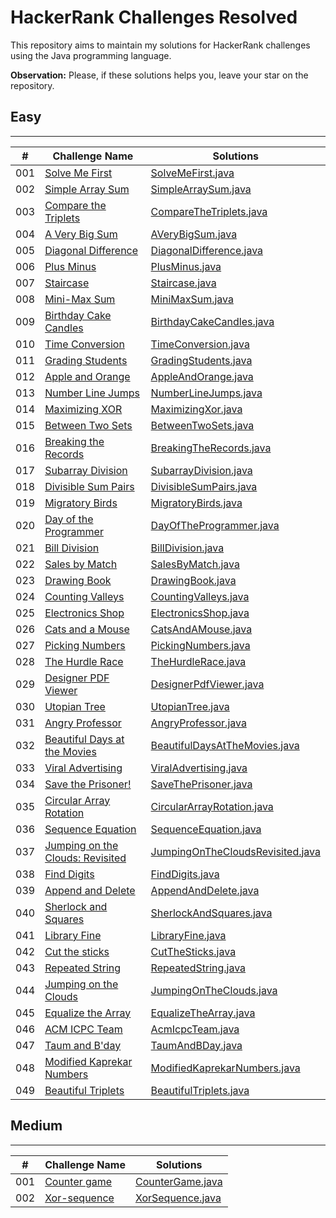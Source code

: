# HackerRank Challenges Resolved
This repository aims to maintain my solutions for HackerRank challenges using the Java programming language.

**Observation:** Please, if these solutions helps you, leave your star on the repository.

## Easy
<hr>

| #   | Challenge Name                                                                                                          | Solutions                                                                                                                       |
|-----|-------------------------------------------------------------------------------------------------------------------------|---------------------------------------------------------------------------------------------------------------------------------|
| 001 | [Solve Me First](https://www.hackerrank.com/challenges/solve-me-first/problem?isFullScreen=true)                        | [SolveMeFirst.java](./src/br/com/eduardocintra/easy/solvemefirst/SolveMeFirst.java)                                             |
| 002 | [Simple Array Sum](https://www.hackerrank.com/challenges/simple-array-sum/problem?isFullScreen=true)                    | [SimpleArraySum.java](./src/br/com/eduardocintra/easy/simplearraysum/SimpleArraySum.java)                                       |
| 003 | [Compare the Triplets](https://www.hackerrank.com/challenges/compare-the-triplets/problem?isFullScreen=true)            | [CompareTheTriplets.java](./src/br/com/eduardocintra/easy/comparethetriplets/CompareTheTriplets.java)                           |
| 004 | [A Very Big Sum](https://www.hackerrank.com/challenges/a-very-big-sum/problem?isFullScreen=true)                        | [AVeryBigSum.java](./src/br/com/eduardocintra/easy/averybigsum/AVeryBigSum.java)                                                |
| 005 | [Diagonal Difference](https://www.hackerrank.com/challenges/diagonal-difference/problem?isFullScreen=true)              | [DiagonalDifference.java](./src/br/com/eduardocintra/easy/diagonaldifference/DiagonalDifference.java)                           |
| 006 | [Plus Minus](https://www.hackerrank.com/challenges/plus-minus/problem?isFullScreen=true)                                | [PlusMinus.java](./src/br/com/eduardocintra/easy/plusminus/PlusMinus.java)                                                      |
| 007 | [Staircase](https://www.hackerrank.com/challenges/staircase/problem?isFullScreen=true)                                  | [Staircase.java](./src/br/com/eduardocintra/easy/staircase/Staircase.java)                                                      |
| 008 | [Mini-Max Sum](https://www.hackerrank.com/challenges/mini-max-sum/problem?isFullScreen=true)                            | [MiniMaxSum.java](./src/br/com/eduardocintra/easy/minimaxsum/MiniMaxSum.java)                                                   |
| 009 | [Birthday Cake Candles](https://www.hackerrank.com/challenges/birthday-cake-candles/problem?isFullScreen=true)          | [BirthdayCakeCandles.java](./src/br/com/eduardocintra/easy/birthdaycakecandles/BirthdayCakeCandles.java)                        |
| 010 | [Time Conversion](https://www.hackerrank.com/challenges/time-conversion/problem?isFullScreen=true)                      | [TimeConversion.java](./src/br/com/eduardocintra/easy/timeconversion/TimeConversion.java)                                       |
| 011 | [Grading Students](https://www.hackerrank.com/challenges/grading?isFullScreen=true)                                     | [GradingStudents.java](./src/br/com/eduardocintra/easy/gradingstudents/GradingStudents.java)                                    |
| 012 | [Apple and Orange](https://www.hackerrank.com/challenges/apple-and-orange/problem?isFullScreen=true)                    | [AppleAndOrange.java](./src/br/com/eduardocintra/easy/appleandorange/AppleAndOrange.java)                                       |
| 013 | [Number Line Jumps](https://www.hackerrank.com/challenges/kangaroo/problem?isFullScreen=true)                           | [NumberLineJumps.java](./src/br/com/eduardocintra/easy/numberlinejumps/NumberLineJumps.java)                                    |
| 014 | [Maximizing XOR](https://www.hackerrank.com/challenges/maximizing-xor/problem?isFullScreen=true)                        | [MaximizingXor.java](./src/br/com/eduardocintra/easy/maximizingxor/MaximizingXor.java)                                          |                                                                                                                                                      
| 015 | [Between Two Sets](https://www.hackerrank.com/challenges/between-two-sets/problem?isFullScreen=true)                    | [BetweenTwoSets.java](./src/br/com/eduardocintra/easy/betweentwosets/BetweenTwoSets.java)                                       |                                                                                                                                                      
| 016 | [Breaking the Records](https://www.hackerrank.com/challenges/breaking-best-and-worst-records/problem?isFullScreen=true) | [BreakingTheRecords.java](./src/br/com/eduardocintra/easy/breakingtherecords/BreakingTheRecords.java)                           |                                                                                                                                                      
| 017 | [Subarray Division](https://www.hackerrank.com/challenges/the-birthday-bar/problem?isFullScreen=true)                   | [SubarrayDivision.java](./src/br/com/eduardocintra/easy/subarraydivision/SubarrayDivision.java)                                 |                                                                                                                                                      
| 018 | [Divisible Sum Pairs](https://www.hackerrank.com/challenges/divisible-sum-pairs/problem?isFullScreen=true)              | [DivisibleSumPairs.java](./src/br/com/eduardocintra/easy/divisiblesumpairs/DivisibleSumPairs.java)                              |                                                                                                                                                      
| 019 | [Migratory Birds](https://www.hackerrank.com/challenges/migratory-birds/problem?isFullScreen=true)                      | [MigratoryBirds.java](./src/br/com/eduardocintra/easy/migratorybirds/MigratoryBirds.java)                                       |                                                                                                                                                      
| 020 | [Day of the Programmer](https://www.hackerrank.com/challenges/day-of-the-programmer/problem?isFullScreen=true)          | [DayOfTheProgrammer.java](./src/br/com/eduardocintra/easy/dayoftheprogrammer/DayOfTheProgrammer.java)                           |                                                                                                                                                      
| 021 | [Bill Division](https://www.hackerrank.com/challenges/bon-appetit/problem?isFullScreen=true)                            | [BillDivision.java](./src/br/com/eduardocintra/easy/billdivision/BillDivision.java)                                             |                                                                                                                                                      
| 022 | [Sales by Match](https://www.hackerrank.com/challenges/sock-merchant/problem?isFullScreen=true)                         | [SalesByMatch.java](./src/br/com/eduardocintra/easy/salesbymatch/SalesByMatch.java)                                             |                                                                                                                                                      
| 023 | [Drawing Book](https://www.hackerrank.com/challenges/drawing-book/problem?isFullScreen=true)                            | [DrawingBook.java](./src/br/com/eduardocintra/easy/drawingbook/DrawingBook.java)                                                |                                                                                                                                                      
| 024 | [Counting Valleys](https://www.hackerrank.com/challenges/counting-valleys/problem?isFullScreen=true)                    | [CountingValleys.java](./src/br/com/eduardocintra/easy/countingvalleys/CountingValleys.java)                                    |                                                                                                                                                      
| 025 | [Electronics Shop](https://www.hackerrank.com/challenges/electronics-shop/problem?isFullScreen=true)                    | [ElectronicsShop.java](./src/br/com/eduardocintra/easy/electronicsshop/ElectronicsShop.java)                                    |                                                                                                                                                      
| 026 | [Cats and a Mouse](https://www.hackerrank.com/challenges/cats-and-a-mouse/problem?isFullScreen=true)                    | [CatsAndAMouse.java](./src/br/com/eduardocintra/easy/catsandamouse/CatsAndAMouse.java)                                          |                                                                                                                                                      
| 027 | [Picking Numbers](https://www.hackerrank.com/challenges/picking-numbers/problem?isFullScreen=true)                      | [PickingNumbers.java](./src/br/com/eduardocintra/easy/pickingnumbers/PickingNumbers.java)                                       |                                                                                                                                                      
| 028 | [The Hurdle Race](https://www.hackerrank.com/challenges/the-hurdle-race/problem?isFullScreen=true)                      | [TheHurdleRace.java](./src/br/com/eduardocintra/easy/thehurdlerace/TheHurdleRace.java)                                          |                                                                                                                                                      
| 029 | [Designer PDF Viewer](https://www.hackerrank.com/challenges/designer-pdf-viewer/problem?isFullScreen=true)              | [DesignerPdfViewer.java](./src/br/com/eduardocintra/easy/designerpdfviewer/DesignerPdfViewer.java)                              |                                                                                                                                                      
| 030 | [Utopian Tree](https://www.hackerrank.com/challenges/utopian-tree/problem?isFullScreen=true)                            | [UtopianTree.java](./src/br/com/eduardocintra/easy/utopiantree/UtopianTree.java)                                                |                                                                                                                                                      
| 031 | [Angry Professor](https://www.hackerrank.com/challenges/angry-professor/problem?isFullScreen=true)                            | [AngryProfessor.java](./src/br/com/eduardocintra/easy/angryprofessor/AngryProfessor.java)                                       |                                                                                                                                                      
| 032 | [Beautiful Days at the Movies](https://www.hackerrank.com/challenges/beautiful-days-at-the-movies/problem?isFullScreen=true)                            | [BeautifulDaysAtTheMovies.java](./src/br/com/eduardocintra/easy/beautifuldaysatthemovies/BeautifulDaysAtTheMovies.java)         |                                                                                                                                                      
| 033 | [Viral Advertising](https://www.hackerrank.com/challenges/strange-advertising/problem?isFullScreen=true)                            | [ViralAdvertising.java](./src/br/com/eduardocintra/easy/viraladvertising/ViralAdvertising.java)                                 |                                                                                                                                                      
| 034 | [Save the Prisoner!](https://www.hackerrank.com/challenges/save-the-prisoner/problem?isFullScreen=true)                            | [SaveThePrisoner.java](./src/br/com/eduardocintra/easy/savetheprisoner/SaveThePrisoner.java)                                    |                                                                                                                                                      
| 035 | [Circular Array Rotation](https://www.hackerrank.com/challenges/circular-array-rotation/problem?isFullScreen=true)                            | [CircularArrayRotation.java](./src/br/com/eduardocintra/easy/circulararrayrotation/CircularArrayRotation.java)                  |                                                                                                                                                      
| 036 | [Sequence Equation](https://www.hackerrank.com/challenges/permutation-equation/problem?isFullScreen=true)                            | [SequenceEquation.java](./src/br/com/eduardocintra/easy/sequenceequation/SequenceEquation.java)                                 |                                                                                                                                                      
| 037 | [Jumping on the Clouds: Revisited](https://www.hackerrank.com/challenges/jumping-on-the-clouds-revisited/problem?isFullScreen=true)                            | [JumpingOnTheCloudsRevisited.java](./src/br/com/eduardocintra/easy/jumpingonthecloudsrevisited/JumpingOnTheCloudsRevisited.java) |                                                                                                                                                      
| 038 | [Find Digits](https://www.hackerrank.com/challenges/find-digits/problem?isFullScreen=true)                            | [FindDigits.java](./src/br/com/eduardocintra/easy/finddigits/FindDigits.java)                                                   |                                                                                                                                                      
| 039 | [Append and Delete](https://www.hackerrank.com/challenges/append-and-delete/problem?isFullScreen=true)                            | [AppendAndDelete.java](./src/br/com/eduardocintra/easy/appendanddelete/AppendAndDelete.java)                                    |                                                                                                                                                      
| 040 | [Sherlock and Squares](https://www.hackerrank.com/challenges/sherlock-and-squares/problem?isFullScreen=true)                            | [SherlockAndSquares.java](./src/br/com/eduardocintra/easy/sherlockandsquares/SherlockAndSquares.java)                           |                                                                                                                                                      
| 041 | [Library Fine](https://www.hackerrank.com/challenges/library-fine/problem?isFullScreen=true)                            | [LibraryFine.java](./src/br/com/eduardocintra/easy/libraryfine/LibraryFine.java)                                                |                                                                                                                                                      
| 042 | [Cut the sticks](https://www.hackerrank.com/challenges/cut-the-sticks/problem?isFullScreen=true)                            | [CutTheSticks.java](./src/br/com/eduardocintra/easy/cutthesticks/CutTheSticks.java)                                             |                                                                                                                                                      
| 043 | [Repeated String](https://www.hackerrank.com/challenges/repeated-string/problem?isFullScreen=true)                            | [RepeatedString.java](./src/br/com/eduardocintra/easy/repeatedstring/RepeatedString.java)                                       |                                                                                                                                                      
| 044 | [Jumping on the Clouds](https://www.hackerrank.com/challenges/jumping-on-the-clouds/problem?isFullScreen=true)                            | [JumpingOnTheClouds.java](./src/br/com/eduardocintra/easy/jumpingontheclouds/JumpingOnTheClouds.java)                           |                                                                                                                                                      
| 045 | [Equalize the Array](https://www.hackerrank.com/challenges/equality-in-a-array/problem?isFullScreen=true)                            | [EqualizeTheArray.java](./src/br/com/eduardocintra/easy/equalizethearray/EqualizeTheArray.java)                                 |                                                                                                                                                      
| 046 | [ACM ICPC Team](https://www.hackerrank.com/challenges/acm-icpc-team/problem?isFullScreen=true)                            | [AcmIcpcTeam.java](./src/br/com/eduardocintra/easy/acmicpcteam/AcmIcpcTeam.java)                                                |                                                                                                                                                      
| 047 | [Taum and B'day](https://www.hackerrank.com/challenges/taum-and-bday/problem?isFullScreen=true)                            | [TaumAndBDay.java](./src/br/com/eduardocintra/easy/taumandbday/TaumAndBDay.java)                                                |                                                                                                                                                      
| 048 | [Modified Kaprekar Numbers](https://www.hackerrank.com/challenges/kaprekar-numbers/problem?isFullScreen=true)                            | [ModifiedKaprekarNumbers.java](./src/br/com/eduardocintra/easy/modifiedkaprekarnumbers/ModifiedKaprekarNumbers.java)                                                                |                                                                                                                                                      
| 049 | [Beautiful Triplets](https://www.hackerrank.com/challenges/beautiful-triplets/problem?isFullScreen=true)                            | [BeautifulTriplets.java](./src/br/com/eduardocintra/easy/beautifultriplets/BeautifulTriplets.java)                                                                |                                                                                                                                                      

## Medium
<hr>

| #   | Challenge Name                                                                               | Solutions                                                                          |
|-----|----------------------------------------------------------------------------------------------|------------------------------------------------------------------------------------|
| 001 | [Counter game](https://www.hackerrank.com/challenges/counter-game/problem?isFullScreen=true) | [CounterGame.java](./src/br/com/eduardocintra/medium/countergame/CounterGame.java) |
| 002 | [Xor-sequence](https://www.hackerrank.com/challenges/xor-se/problem?isFullScreen=true)       | [XorSequence.java](./src/br/com/eduardocintra/medium/xorsequence/XorSequence.java) |
